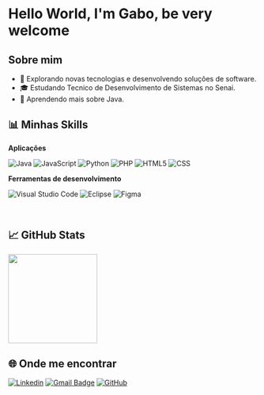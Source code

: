 # Hello World, I'm Gabo, be very welcome

## Sobre mim

- 🤔 Explorando novas tecnologias e desenvolvendo soluções de software.
- 🎓 Estudando Tecnico de Desenvolvimento de Sistemas no Senai.
- 🌱 Aprendendo mais sobre Java.

## 📊 Minhas Skills

**Aplicações**

![Java](https://img.shields.io/badge/-Java-333333?style=flat&logo=Java&logoColor=007396)
![JavaScript](https://img.shields.io/badge/-JavaScript-333333?style=flat&logo=javascript)
![Python](https://img.shields.io/badge/-Python-333333?style=flat&logo=python&logoColor=3776AB)
![PHP](https://img.shields.io/badge/-PHP-333333?style=flat&logo=php&logoColor=8892BF)
![HTML5](https://img.shields.io/badge/-HTML5-333333?style=flat&logo=HTML5)
![CSS](https://img.shields.io/badge/-CSS-333333?style=flat&logo=CSS3&logoColor=1572B6)

**Ferramentas de desenvolvimento**

![Visual Studio Code](https://img.shields.io/badge/-Visual%20Studio%20Code-333333?style=flat&logo=visual-studio-code&logoColor=007ACC)
![Eclipse](https://img.shields.io/badge/-Eclipse-333333?style=flat&logo=eclipse-ide&logoColor=2C2255)
![Figma](https://img.shields.io/badge/-Figma-333333?style=flat&logo=figma&logoColor=007ACC)

<br/>

## 📈 GitHub Stats


<a href="https://github.com/gabokj">
  <img height="180em" src="https://github-readme-stats.vercel.app/api/top-langs/?username=gabokj&layout=compact&theme=radical" />
</a>


## 🌐 Onde me encontrar

[![Linkedin](https://img.shields.io/badge/-Gabriel%20Ricca-blue?style=flat-square&logo=Linkedin&logoColor=white)](https://www.linkedin.com/in/gabriel-ricca-b41643343/)
[![Gmail Badge](https://img.shields.io/badge/-gaboricca@gmail.com-006bed?style=flat-square&logo=Gmail&logoColor=white&link=mailto:SEU-EMAIL)](mailto:gaboricca@gmail.com)
[![GitHub](https://img.shields.io/github/followers/gabokj?label=follow&style=social)](https://github.com/gabokj)
